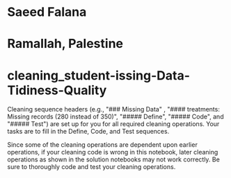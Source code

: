 # Saeed Falana
# Ramallah, Palestine
# cleaning_student-issing-Data-Tidiness-Quality

Cleaning sequence headers (e.g., "### Missing Data" , "#### treatments: Missing records (280 instead of 350)", "##### Define", "##### Code", and "##### Test") are set up for you for all required cleaning operations. Your tasks are to fill in the Define, Code, and Test sequences.

Since some of the cleaning operations are dependent upon earlier operations, if your cleaning code is wrong in this notebook, later cleaning operations as shown in the solution notebooks may not work correctly. Be sure to thoroughly code and test your cleaning operations.
